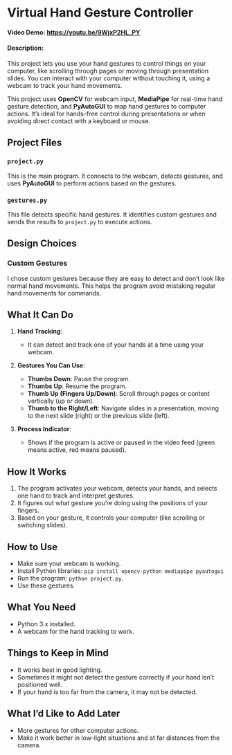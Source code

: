 # Virtual Hand Gesture Controller

#### Video Demo: https://youtu.be/9WjxP2HL_PY

#### Description:
This project lets you use your hand gestures to control things on your computer, like scrolling through pages or moving through presentation slides. You can interact with your computer without touching it, using a webcam to track your hand movements.

This project uses **OpenCV** for webcam input, **MediaPipe** for real-time hand gesture detection, and **PyAutoGUI** to map hand gestures to computer actions. It’s ideal for hands-free control during presentations or when avoiding direct contact with a keyboard or mouse.

## Project Files  
### `project.py`  
This is the main program. It connects to the webcam, detects gestures, and uses **PyAutoGUI** to perform actions based on the gestures.  

### `gestures.py`  
This file detects specific hand gestures. It identifies custom gestures and sends the results to `project.py` to execute actions.  

## Design Choices  
### Custom Gestures  
I chose custom gestures because they are easy to detect and don’t look like normal hand movements. This helps the program avoid mistaking regular hand movements for commands.  

## **What It Can Do**
1. **Hand Tracking**:
   - It can detect and track one of your hands at a time using your webcam.

2. **Gestures You Can Use**:
   - **Thumbs Down**: Pause the program.
   - **Thumbs Up**: Resume the program.
   - **Thumb Up (Fingers Up/Down)**: Scroll through pages or content vertically (up or down).
   - **Thumb to the Right/Left**: Navigate slides in a presentation, moving to the next slide (right) or the previous slide (left).

3. **Process Indicator**:
   - Shows if the program is active or paused in the video feed (green means active, red means paused).

## **How It Works**
1. The program activates your webcam, detects your hands, and selects one hand to track and interpret gestures.
2. It figures out what gesture you’re doing using the positions of your fingers.
3. Based on your gesture, it controls your computer (like scrolling or switching slides).

## **How to Use**
- Make sure your webcam is working.
- Install Python libraries: `pip install opencv-python mediapipe pyautogui
`
- Run the program: `python project.py`.
- Use these gestures.

## **What You Need**
- Python 3.x installed.
- A webcam for the hand tracking to work.

## **Things to Keep in Mind**
- It works best in good lighting.
- Sometimes it might not detect the gesture correctly if your hand isn’t positioned well.
- If your hand is too far from the camera, it may not be detected.

## **What I’d Like to Add Later**
- More gestures for other computer actions.
- Make it work better in low-light situations and at far distances from the camera.
